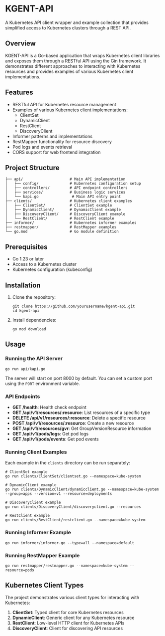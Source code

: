 # KGENT-API

A Kubernetes API client wrapper and example collection that provides simplified access to Kubernetes clusters through a REST API.

## Overview

KGENT-API is a Go-based application that wraps Kubernetes client libraries and exposes them through a RESTful API using the Gin framework. It demonstrates different approaches to interacting with Kubernetes resources and provides examples of various Kubernetes client implementations.

## Features

- RESTful API for Kubernetes resource management
- Examples of various Kubernetes client implementations:
  - ClientSet
  - DynamicClient
  - RestClient
  - DiscoveryClient
- Informer patterns and implementations
- RestMapper functionality for resource discovery
- Pod logs and events retrieval
- CORS support for web frontend integration

## Project Structure

```
├── api/                     # Main API implementation
│   ├── config/              # Kubernetes configuration setup
│   ├── controllers/         # API endpoint controllers
│   ├── services/            # Business logic services
│   └── kapi.go               # Main API entry point
├── clients/                 # Kubernetes client examples
│   ├── ClientSet/           # ClientSet example
│   ├── DynamicClient/       # DynamicClient example
│   ├── DiscoveryClient/     # DiscoveryClient example
│   └── RestClient/          # RestClient example
├── informer/                # Kubernetes informer examples
├── restmapper/              # RestMapper examples
└── go.mod                   # Go module definition
```

## Prerequisites

- Go 1.23 or later
- Access to a Kubernetes cluster
- Kubernetes configuration (kubeconfig)

## Installation

1. Clone the repository:
   ```
   git clone https://github.com/yourusername/kgent-api.git
   cd kgent-api
   ```

2. Install dependencies:
   ```
   go mod download
   ```

## Usage

### Running the API Server

```
go run api/kapi.go
```

The server will start on port 8000 by default. You can set a custom port using the `PORT` environment variable.

### API Endpoints

- **GET /health**: Health check endpoint
- **GET /api/v1/resources/:resource**: List resources of a specific type
- **DELETE /api/v1/resources/:resource**: Delete a specific resource
- **POST /api/v1/resources/:resource**: Create a new resource
- **GET /api/v1/resources/gvr**: Get GroupVersionResource information
- **GET /api/v1/pods/logs**: Get pod logs
- **GET /api/v1/pods/events**: Get pod events

### Running Client Examples

Each example in the `clients` directory can be run separately:

```
# ClientSet example
go run clients/ClientSet/clientset.go --namespace=kube-system

# DynamicClient example
go run clients/DynamicClient/dynamicclient.go --namespace=kube-system --group=apps --version=v1 --resource=deployments

# DiscoveryClient example
go run clients/DiscoveryClient/discoveryclient.go --resources

# RestClient example
go run clients/RestClient/restclient.go --namespace=kube-system
```

### Running Informer Example

```
go run informer/informer.go --type=all --namespace=default
```

### Running RestMapper Example

```
go run restmapper/restmapper.go --namespace=kube-system --resource=pods
```

## Kubernetes Client Types

The project demonstrates various client types for interacting with Kubernetes:

1. **ClientSet**: Typed client for core Kubernetes resources
2. **DynamicClient**: Generic client for any Kubernetes resource
3. **RestClient**: Low-level HTTP client for Kubernetes APIs
4. **DiscoveryClient**: Client for discovering API resources
